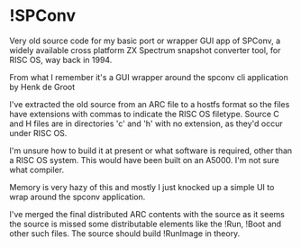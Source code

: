 # !SPConv

Very old source code for my basic port or wrapper GUI app of SPConv, a widely available cross platform ZX Spectrum snapshot converter tool, for RISC OS, way back in 1994.

From what I remember it's a GUI wrapper around the spconv cli application by Henk de Groot

I've extracted the old source from an ARC file to a hostfs format so the files have extensions with commas to indicate the RISC OS filetype. Source C and H files are in directories 'c' and 'h' with no extension, as they'd occur under RISC OS.

I'm unsure how to build it at present or what software is required, other than a RISC OS system. This would have been built on an A5000. I'm not sure what compiler.

Memory is very hazy of this and mostly I just knocked up a simple UI to wrap around the spconv application.

I've merged the final distributed ARC contents with the source as it seems the source is missed some distributable elements like the !Run, !Boot and other such files. The source should build !RunImage in theory.
